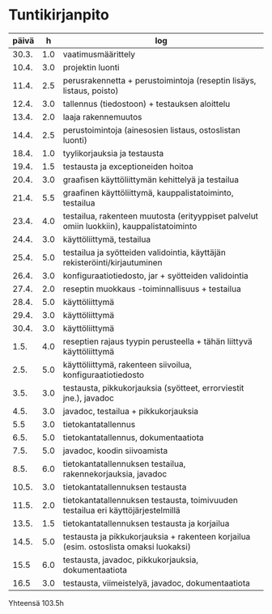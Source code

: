 # Tuntikirjanpito

päivä | h | log
----- | --- | ---
30.3. | 1.0 | vaatimusmäärittely
10.4. | 3.0 | projektin luonti
11.4. | 2.5 | perusrakennetta + perustoimintoja (reseptin lisäys, listaus, poisto)
12.4. | 3.0 | tallennus (tiedostoon) + testauksen aloittelu
13.4. | 2.0 | laaja rakennemuutos
14.4. | 2.5 | perustoimintoja (ainesosien listaus, ostoslistan luonti)
18.4. | 1.0 | tyylikorjauksia ja testausta
19.4. | 1.5 | testausta ja exceptioneiden hoitoa
20.4. | 3.0 | graafisen käyttöliittymän kehittelyä ja testailua
21.4. | 5.5 | graafinen käyttöliittymä, kauppalistatoiminto, testailua
23.4. | 4.0 | testailua, rakenteen muutosta (erityyppiset palvelut omiin luokkiin), kauppalistatoiminto
24.4. | 3.0 | käyttöliittymä, testailua
25.4. | 5.0 | testailua ja syötteiden validointia, käyttäjän rekisteröinti/kirjautuminen
26.4. | 3.0 | konfiguraatiotiedosto, jar + syötteiden validointia
27.4. | 2.0 | reseptin muokkaus -toiminnallisuus + testailua
28.4. | 5.0 | käyttöliittymä
29.4. | 3.0 | käyttöliittymä
30.4. | 3.0 | käyttöliittymä
1.5.  | 4.0 | reseptien rajaus tyypin perusteella + tähän liittyvä käyttöliittymä
2.5.  | 5.0 | käyttöliittymä, rakenteen siivoilua, konfiguraatiotiedosto
3.5.  | 3.0 | testausta, pikkukorjauksia (syötteet, errorviestit jne.), javadoc
4.5.  | 3.0 | javadoc, testailua + pikkukorjauksia
5.5   | 3.0 | tietokantatallennus
6.5.  | 5.0 | tietokantatallennus, dokumentaatiota
7.5.  | 5.0 | javadoc, koodin siivoamista
8.5.  | 6.0 | tietokantatallennuksen testailua, rakennekorjauksia, javadoc
10.5. | 3.0 | tietokantatallennuksen testausta
11.5. | 2.0 | tietokantatallennuksen testausta, toimivuuden testailua eri käyttöjärjestelmillä
13.5. | 1.5 | tietokantatallennuksen testausta ja korjailua
14.5. | 5.0 | testausta ja pikkukorjauksia + rakenteen korjailua (esim. ostoslista omaksi luokaksi)
15.5  | 6.0 | testausta, javadoc, pikkukorjauksia, dokumentaatiota
16.5  | 3.0 | testausta, viimeistelyä, javadoc, dokumentaatiota

Yhteensä 103.5h
